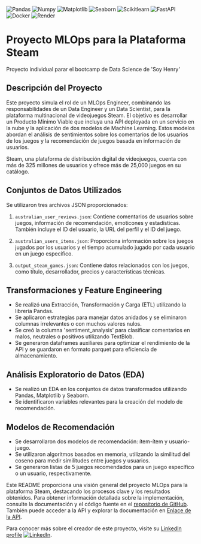 ![Pandas](https://img.shields.io/badge/-Pandas-333333?style=flat&logo=pandas)
![Numpy](https://img.shields.io/badge/-Numpy-333333?style=flat&logo=numpy)
![Matplotlib](https://img.shields.io/badge/-Matplotlib-333333?style=flat&logo=matplotlib)
![Seaborn](https://img.shields.io/badge/-Seaborn-333333?style=flat&logo=seaborn)
![Scikitlearn](https://img.shields.io/badge/-Scikitlearn-333333?style=flat&logo=scikitlearn)
![FastAPI](https://img.shields.io/badge/-FastAPI-333333?style=flat&logo=fastapi)
![Docker](https://img.shields.io/badge/-Docker-333333?style=flat&logo=docker)
![Render](https://img.shields.io/badge/-Render-333333?style=flat&logo=render)

# Proyecto MLOps para la Plataforma Steam

Proyecto individual parar el bootcamp de Data Science de 'Soy Henry'

## Descripción del Proyecto

Este proyecto simula el rol de un MLOps Engineer, combinando las responsabilidades de un Data Engineer y un Data Scientist, para la plataforma multinacional de videojuegos Steam. El objetivo es desarrollar un Producto Mínimo Viable que incluya una API deployada en un servicio en la nube y la aplicación de dos modelos de Machine Learning. Estos modelos abordan el análisis de sentimientos sobre los comentarios de los usuarios de los juegos y la recomendación de juegos basada en información de usuarios.

Steam, una plataforma de distribución digital de videojuegos, cuenta con más de 325 millones de usuarios y ofrece más de 25,000 juegos en su catálogo.

## Conjuntos de Datos Utilizados

Se utilizaron tres archivos JSON proporcionados:

1. `australian_user_reviews.json`: Contiene comentarios de usuarios sobre juegos, información de recomendación, emoticones y estadísticas. También incluye el ID del usuario, la URL del perfil y el ID del juego.

2. `australian_users_items.json`: Proporciona información sobre los juegos jugados por los usuarios y el tiempo acumulado jugado por cada usuario en un juego específico.

3. `output_steam_games.json`: Contiene datos relacionados con los juegos, como título, desarrollador, precios y características técnicas.

## Transformaciones y Feature Engineering

- Se realizó una Extracción, Transformación y Carga (ETL) utilizando la librería Pandas.
- Se aplicaron estrategias para manejar datos anidados y se eliminaron columnas irrelevantes o con muchos valores nulos.
- Se creó la columna 'sentiment_analysis' para clasificar comentarios en malos, neutrales o positivos utilizando TextBlob.
- Se generaron dataframes auxiliares para optimizar el rendimiento de la API y se guardaron en formato parquet para eficiencia de almacenamiento.

## Análisis Exploratorio de Datos (EDA)

- Se realizó un EDA en los conjuntos de datos transformados utilizando Pandas, Matplotlib y Seaborn.
- Se identificaron variables relevantes para la creación del modelo de recomendación.

## Modelos de Recomendación

- Se desarrollaron dos modelos de recomendación: ítem-ítem y usuario-juego.
- Se utilizaron algoritmos basados en memoria, utilizando la similitud del coseno para medir similitudes entre juegos y usuarios.
- Se generaron listas de 5 juegos recomendados para un juego específico o un usuario, respectivamente.

Este README proporciona una visión general del proyecto MLOps para la plataforma Steam, destacando los procesos clave y los resultados obtenidos. Para obtener información detallada sobre la implementación, consulte la documentación y el código fuente en el [repositorio de GitHub](https://github.com/leocortes85/PI_MLOps_Steam). También puede acceder a la API y explorar la documentación en [Enlace de la API](/docs). 

Para conocer más sobre el creador de este proyecto, visite su  [LinkedIn profile](https://www.linkedin.com/in/leonardo-cort%C3%A9s-zambrano-13522295/) [![LinkedIn](https://img.shields.io/badge/LinkedIn-blue?style=flat-square&logo=linkedin)](https://www.linkedin.com/in/leonardo-cort%C3%A9s-zambrano-13522295/).
